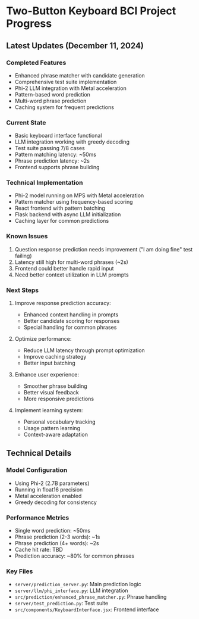 # Two-Button Keyboard BCI Project Progress

## Latest Updates (December 11, 2024)

### Completed Features
- Enhanced phrase matcher with candidate generation
- Comprehensive test suite implementation
- Phi-2 LLM integration with Metal acceleration
- Pattern-based word prediction
- Multi-word phrase prediction
- Caching system for frequent predictions

### Current State
- Basic keyboard interface functional
- LLM integration working with greedy decoding
- Test suite passing 7/8 cases
- Pattern matching latency: ~50ms
- Phrase prediction latency: ~2s
- Frontend supports phrase building

### Technical Implementation
- Phi-2 model running on MPS with Metal acceleration
- Pattern matcher using frequency-based scoring
- React frontend with pattern batching
- Flask backend with async LLM initialization
- Caching layer for common predictions

### Known Issues
1. Question response prediction needs improvement ("I am doing fine" test failing)
2. Latency still high for multi-word phrases (~2s)
3. Frontend could better handle rapid input
4. Need better context utilization in LLM prompts

### Next Steps
1. Improve response prediction accuracy:
   - Enhanced context handling in prompts
   - Better candidate scoring for responses
   - Special handling for common phrases

2. Optimize performance:
   - Reduce LLM latency through prompt optimization
   - Improve caching strategy
   - Better input batching

3. Enhance user experience:
   - Smoother phrase building
   - Better visual feedback
   - More responsive predictions

4. Implement learning system:
   - Personal vocabulary tracking
   - Usage pattern learning
   - Context-aware adaptation

## Technical Details

### Model Configuration
- Using Phi-2 (2.7B parameters)
- Running in float16 precision
- Metal acceleration enabled
- Greedy decoding for consistency

### Performance Metrics
- Single word prediction: ~50ms
- Phrase prediction (2-3 words): ~1s
- Phrase prediction (4+ words): ~2s
- Cache hit rate: TBD
- Prediction accuracy: ~80% for common phrases

### Key Files
- `server/prediction_server.py`: Main prediction logic
- `server/llm/phi_interface.py`: LLM integration
- `src/prediction/enhanced_phrase_matcher.py`: Phrase handling
- `server/test_prediction.py`: Test suite
- `src/components/KeyboardInterface.jsx`: Frontend interface